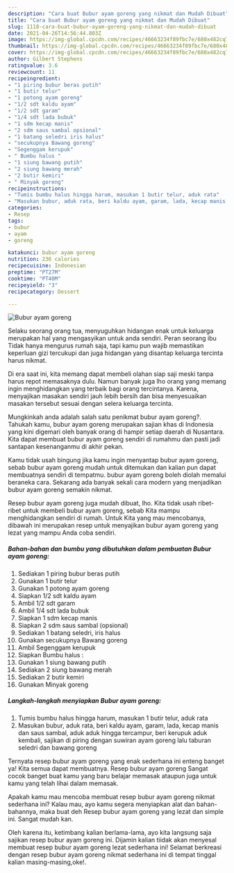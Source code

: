 ```yaml
---
description: "Cara buat Bubur ayam goreng yang nikmat dan Mudah Dibuat"
title: "Cara buat Bubur ayam goreng yang nikmat dan Mudah Dibuat"
slug: 1118-cara-buat-bubur-ayam-goreng-yang-nikmat-dan-mudah-dibuat
date: 2021-04-26T14:56:44.803Z
image: https://img-global.cpcdn.com/recipes/46663234f89fbc7e/680x482cq70/bubur-ayam-goreng-foto-resep-utama.jpg
thumbnail: https://img-global.cpcdn.com/recipes/46663234f89fbc7e/680x482cq70/bubur-ayam-goreng-foto-resep-utama.jpg
cover: https://img-global.cpcdn.com/recipes/46663234f89fbc7e/680x482cq70/bubur-ayam-goreng-foto-resep-utama.jpg
author: Gilbert Stephens
ratingvalue: 3.6
reviewcount: 11
recipeingredient:
- "1 piring bubur beras putih"
- "1 butir telur"
- "1 potong ayam goreng"
- "1/2 sdt kaldu ayam"
- "1/2 sdt garam"
- "1/4 sdt lada bubuk"
- "1 sdm kecap manis"
- "2 sdm saus sambal opsional"
- "1 batang seledri iris halus"
- "secukupnya Bawang goreng"
- "Segenggam kerupuk"
- " Bumbu halus "
- "1 siung bawang putih"
- "2 siung bawang merah"
- "2 butir kemiri"
- " Minyak goreng"
recipeinstructions:
- "Tumis bumbu halus hingga harum, masukan 1 butir telur, aduk rata"
- "Masukan bubur, aduk rata, beri kaldu ayam, garam, lada, kecap manis dan saus sambal, aduk aduk hingga tercampur, beri kerupuk aduk kembali, sajikan di piring dengan suwiran ayam goreng lalu taburan seledri dan bawang goreng"
categories:
- Resep
tags:
- bubur
- ayam
- goreng

katakunci: bubur ayam goreng 
nutrition: 236 calories
recipecuisine: Indonesian
preptime: "PT27M"
cooktime: "PT40M"
recipeyield: "3"
recipecategory: Dessert

---
```



![Bubur ayam goreng](https://img-global.cpcdn.com/recipes/46663234f89fbc7e/680x482cq70/bubur-ayam-goreng-foto-resep-utama.jpg)

Selaku seorang orang tua, menyuguhkan hidangan enak untuk keluarga merupakan hal yang mengasyikan untuk anda sendiri. Peran seorang ibu Tidak hanya mengurus rumah saja, tapi kamu pun wajib memastikan keperluan gizi tercukupi dan juga hidangan yang disantap keluarga tercinta harus nikmat.

Di era  saat ini, kita memang dapat membeli olahan siap saji meski tanpa harus repot memasaknya dulu. Namun banyak juga lho orang yang memang ingin menghidangkan yang terbaik bagi orang tercintanya. Karena, menyajikan masakan sendiri jauh lebih bersih dan bisa menyesuaikan masakan tersebut sesuai dengan selera keluarga tercinta. 



Mungkinkah anda adalah salah satu penikmat bubur ayam goreng?. Tahukah kamu, bubur ayam goreng merupakan sajian khas di Indonesia yang kini digemari oleh banyak orang di hampir setiap daerah di Nusantara. Kita dapat membuat bubur ayam goreng sendiri di rumahmu dan pasti jadi santapan kesenanganmu di akhir pekan.

Kamu tidak usah bingung jika kamu ingin menyantap bubur ayam goreng, sebab bubur ayam goreng mudah untuk ditemukan dan kalian pun dapat membuatnya sendiri di tempatmu. bubur ayam goreng boleh diolah memalui beraneka cara. Sekarang ada banyak sekali cara modern yang menjadikan bubur ayam goreng semakin nikmat.

Resep bubur ayam goreng juga mudah dibuat, lho. Kita tidak usah ribet-ribet untuk membeli bubur ayam goreng, sebab Kita mampu menghidangkan sendiri di rumah. Untuk Kita yang mau mencobanya, dibawah ini merupakan resep untuk menyajikan bubur ayam goreng yang lezat yang mampu Anda coba sendiri.

<!--inarticleads1-->

##### Bahan-bahan dan bumbu yang dibutuhkan dalam pembuatan Bubur ayam goreng:

1. Sediakan 1 piring bubur beras putih
1. Gunakan 1 butir telur
1. Gunakan 1 potong ayam goreng
1. Siapkan 1/2 sdt kaldu ayam
1. Ambil 1/2 sdt garam
1. Ambil 1/4 sdt lada bubuk
1. Siapkan 1 sdm kecap manis
1. Siapkan 2 sdm saus sambal (opsional)
1. Sediakan 1 batang seledri, iris halus
1. Gunakan secukupnya Bawang goreng
1. Ambil Segenggam kerupuk
1. Siapkan  Bumbu halus :
1. Gunakan 1 siung bawang putih
1. Sediakan 2 siung bawang merah
1. Sediakan 2 butir kemiri
1. Gunakan  Minyak goreng




<!--inarticleads2-->

##### Langkah-langkah menyiapkan Bubur ayam goreng:

1. Tumis bumbu halus hingga harum, masukan 1 butir telur, aduk rata
1. Masukan bubur, aduk rata, beri kaldu ayam, garam, lada, kecap manis dan saus sambal, aduk aduk hingga tercampur, beri kerupuk aduk kembali, sajikan di piring dengan suwiran ayam goreng lalu taburan seledri dan bawang goreng




Ternyata resep bubur ayam goreng yang enak sederhana ini enteng banget ya! Kita semua dapat membuatnya. Resep bubur ayam goreng Sangat cocok banget buat kamu yang baru belajar memasak ataupun juga untuk kamu yang telah lihai dalam memasak.

Apakah kamu mau mencoba membuat resep bubur ayam goreng nikmat sederhana ini? Kalau mau, ayo kamu segera menyiapkan alat dan bahan-bahannya, maka buat deh Resep bubur ayam goreng yang lezat dan simple ini. Sangat mudah kan. 

Oleh karena itu, ketimbang kalian berlama-lama, ayo kita langsung saja sajikan resep bubur ayam goreng ini. Dijamin kalian tiidak akan menyesal membuat resep bubur ayam goreng lezat sederhana ini! Selamat berkreasi dengan resep bubur ayam goreng nikmat sederhana ini di tempat tinggal kalian masing-masing,oke!.


